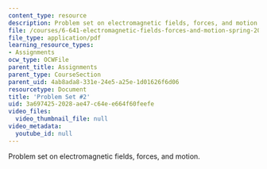 ```yaml
---
content_type: resource
description: Problem set on electromagnetic fields, forces, and motion.
file: /courses/6-641-electromagnetic-fields-forces-and-motion-spring-2009/3a6974252028ae47c64ee664f60feefe_MIT6_641s09_pset02.pdf
file_type: application/pdf
learning_resource_types:
- Assignments
ocw_type: OCWFile
parent_title: Assignments
parent_type: CourseSection
parent_uid: 4ab8ada8-331e-24e5-a25e-1d01626f6d06
resourcetype: Document
title: 'Problem Set #2'
uid: 3a697425-2028-ae47-c64e-e664f60feefe
video_files:
  video_thumbnail_file: null
video_metadata:
  youtube_id: null
---
```

Problem set on electromagnetic fields, forces, and motion.

